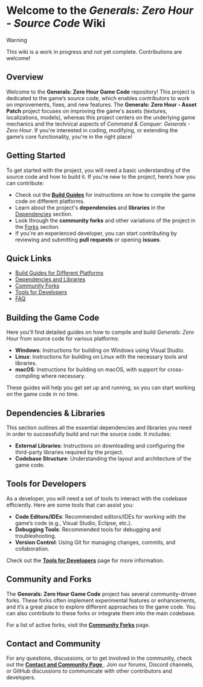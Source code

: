 # Welcome to the *Generals: Zero Hour - Source Code* Wiki

> [!WARNING]
> This wiki is a work in progress and not yet complete. Contributions are welcome!

## **Overview**

Welcome to the **Generals: Zero Hour Game Code** repository! This project is dedicated to the game’s source code, which
enables contributors to work on improvements, fixes, and new features. The **Generals: Zero Hour - Asset Patch** project
focuses on improving the game's assets (textures, localizations, models), whereas this project centers on the underlying
game mechanics and the technical aspects of *Command & Conquer: Generals - Zero Hour*. If you're interested in coding,
modifying, or extending the game’s core functionality, you're in the right place!

## **Getting Started**

To get started with the project, you will need a basic understanding of the source code and how to build it. If you're
new to the project, here’s how you can contribute:

- Check out the [**Build Guides**](Build_Guides) for instructions on how to compile the game code on
  different platforms.
- Learn about the project's **dependencies** and **libraries** in the [Dependencies](Dependencies) section.
- Look through the **community forks** and other variations of the project in the [Forks](Forks) section.
- If you're an experienced developer, you can start contributing by reviewing and submitting **pull requests** or
  opening **issues**.

## **Quick Links**

- [Build Guides for Different Platforms](Build_Guides)
- [Dependencies and Libraries](Dependencies)
- [Community Forks](Forks)
- [Tools for Developers](Tools)
- [FAQ](FAQ)

## **Building the Game Code**

Here you'll find detailed guides on how to compile and build *Generals: Zero Hour* from source code for various
platforms:

- **Windows**: Instructions for building on Windows using Visual Studio.
- **Linux**: Instructions for building on Linux with the necessary tools and libraries.
- **macOS**: Instructions for building on macOS, with support for cross-compiling where necessary.

These guides will help you get set up and running, so you can start working on the game code in no time.

## **Dependencies & Libraries**

This section outlines all the essential dependencies and libraries you need in order to successfully build and run the
source code. It includes:

- **External Libraries**: Instructions on downloading and configuring the third-party libraries required by the project.
- **Codebase Structure**: Understanding the layout and architecture of the game code.

## **Tools for Developers**

As a developer, you will need a set of tools to interact with the codebase efficiently. Here are some tools that can
assist you:

- **Code Editors/IDEs**: Recommended editors/IDEs for working with the game’s code (e.g., Visual Studio, Eclipse, etc.).
- **Debugging Tools**: Recommended tools for debugging and troubleshooting.
- **Version Control**: Using Git for managing changes, commits, and collaboration.

Check out the [**Tools for Developers**](Tools) page for more information.

## **Community and Forks**

The **Generals: Zero Hour Game Code** project has several community-driven forks. These forks often implement
experimental features or enhancements, and it’s a great place to explore different approaches to the game code. You can
also contribute to these forks or integrate them into the main codebase.

For a list of active forks, visit the [**Community Forks**](forks) page.

## **Contact and Community**

For any questions, discussions, or to get involved in the community, check out the **[Contact and Community Page
](contact_community)**. Join our forums, Discord channels, or GitHub discussions to communicate with other
contributors and developers.
